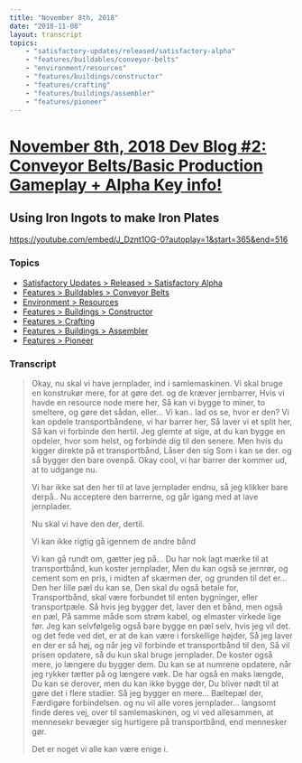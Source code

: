 ```yaml
---
title: "November 8th, 2018"
date: "2018-11-08"
layout: transcript
topics: 
    - "satisfactory-updates/released/satisfactory-alpha"
    - "features/buildables/conveyor-belts"
    - "environment/resources"
    - "features/buildings/constructor"
    - "features/crafting"
    - "features/buildings/assembler"
    - "features/pioneer"
---
```

# [November 8th, 2018 Dev Blog #2: Conveyor Belts/Basic Production Gameplay + Alpha Key info!](../2018-11-08.md)
## Using Iron Ingots to make Iron Plates
https://youtube.com/embed/J_Dznt1OG-0?autoplay=1&start=365&end=516
### Topics
* [Satisfactory Updates > Released > Satisfactory Alpha](../topics/satisfactory-updates/released/satisfactory-alpha.md)
* [Features > Buildables > Conveyor Belts](../topics/features/buildables/conveyor-belts.md)
* [Environment > Resources](../topics/environment/resources.md)
* [Features > Buildings > Constructor](../topics/features/buildings/constructor.md)
* [Features > Crafting](../topics/features/crafting.md)
* [Features > Buildings > Assembler](../topics/features/buildings/assembler.md)
* [Features > Pioneer](../topics/features/pioneer.md)

### Transcript

> Okay, nu skal vi have jernplader, ind i samlemaskinen.
> Vi skal bruge en konstrukør mere, for at gøre det.
> og de kræver jernbarrer,
> Hvis vi havde en resource node mere her,
> Så kan vi bygge to miner, to smeltere, og gøre det sådan, eller...
> Vi kan.. lad os se, hvor er den?
> Vi kan opdele transportbåndene, vi har barrer her,
> Så laver vi et split her,
> Så kan vi forbinde den hertil.
> Jeg glemte at sige, at du kan bygge en opdeler, hvor som helst, og forbinde dig til den senere.
> Men hvis du kigger direkte på et transportbånd,
> Låser den sig
> Som i kan se der.
> og så bygger den bare ovenpå. Okay cool, vi har barrer der kommer ud, at to udgange nu.
>  
> Vi har ikke sat den her til at lave jernplader endnu, så jeg klikker bare derpå..
> Nu acceptere den barrerne, og går igang med at lave jernplader.
>  
> Nu skal vi have den der, dertil.
>  
>  
> Vi kan ikke rigtig gå igennem de andre bånd
>  
> Vi kan gå rundt om, gætter jeg på...
> Du har nok lagt mærke til at transportbånd, kun koster jernplader,
> Men du kan også se jernrør, og cement som en pris, i midten af skærmen der,
> og grunden til det er...
> Den her lille pæl du kan se,
> Den skal du også betale for,
> Transportbånd, skal være forbundet til enten bygninger, eller transportpæle.
> Så hvis jeg bygger det, laver den et bånd, men også en pæl,
> På samme måde som strøm kabel, og elmaster virkede lige før.
> Jeg kan selvfølgelig også bare bygge en pæl selv, hvis jeg vil det.
> og det fede ved det, er at de kan være i forskellige højder,
> Så jeg laver en der er så høj,
> og når jeg vil forbinde et transportbånd til den,
> Så vil prisen opdatere, så du kun skal bruge jernplader.
> De koster også mere,
> jo længere du bygger dem.
> Du kan se at numrene opdatere, når jeg rykker tætter på og længere væk.
> De har også en maks længde,
> Du kan se derover, men du kan ikke bygge der,
> Du bliver nødt til at gøre det i flere stadier.
> Så jeg bygger en mere...
> Bæltepæl der,
> Færdigøre forbindelsen.
> og nu vil alle vores jernplader...
> langsomt finde deres vej, over til samlemaskinen,
> og vi ved allesammen, at mennesekr bevæger sig hurtigere på transportbånd, end mennesker gør.
>  
> Det er noget vi alle kan være enige i.
